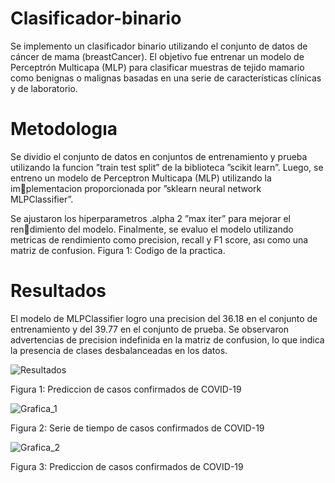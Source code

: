 # Clasificador-binario
Se implemento un clasificador binario utilizando el conjunto de datos de cáncer de mama (breastCancer). El objetivo fue entrenar un modelo de Perceptrón Multicapa (MLP) para clasificar muestras de tejido mamario como benignas o malignas basadas en una serie de características clínicas y de laboratorio.

# Metodologıa

Se dividio el conjunto de datos en conjuntos de entrenamiento y prueba utilizando la funcion ”train test split” de la biblioteca ”scikit learn”. Luego, se entreno un modelo de Perceptron Multicapa (MLP) utilizando la implementacion proporcionada por ”sklearn neural network MLPClassifier”.

Se ajustaron los hiperparametros .alpha 2 ”max iter” para mejorar el rendimiento del modelo. Finalmente, se evaluo el modelo utilizando metricas de rendimiento como precision, recall y F1 score, ası como una matriz de
confusion.
Figura 1: Codigo de la practica.

# Resultados

El modelo de MLPClassifier logro una precision del 36.18 en el conjunto de entrenamiento y del 39.77 en el conjunto de prueba. Se observaron advertencias de precision indefinida en la matriz de confusion, lo que indica la
presencia de clases desbalanceadas en los datos.


![Resultados](https://github.com/LuisRosado/Clasificador-binario/assets/140114139/45a19f61-030e-4e2d-b8d7-a5124c4cf0b5)

Figura 1: Prediccion de casos confirmados de COVID-19

![Grafica_1](https://github.com/LuisRosado/Clasificador-binario/assets/140114139/575de775-1147-44c3-9519-8cad41183fb0)


Figura 2: Serie de tiempo de casos confirmados de COVID-19

![Grafica_2](https://github.com/LuisRosado/Clasificador-binario/assets/140114139/b97b8a94-07c9-4559-b613-e1da884c5e6c)

Figura 3: Prediccion de casos confirmados de COVID-19
